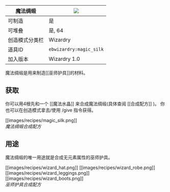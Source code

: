 | 魔法绸缎 |![](https://github.com/Electroblob77/Wizardry/blob/1.12.2/src/main/resources/assets/ebwizardry/textures/items/magic_silk.png)|
|---|---|
| 可制造 | 是 |
| 可堆叠 | 是, 64 |
| 创造模式分类栏| Wizardry |
| 道具ID | `ebwizardry:magic_silk` |
| 加入版本 | Wizardry 1.0 |

魔法绸缎是用来制造[[巫师护具]]的材料。

## 获取
你可以用4根先和一个 [[魔法水晶]] 来合成魔法绸缎(具体查阅 [[合成配方]] )。 你也可以在创造模式拿去/使用 /give 指令获得。

[[images/recipes/magic_silk.png]]  
_魔法绸缎合成配方_

## 用途
魔法绸缎的唯一用途就是合成无元素属性的巫师护具。

[[images/recipes/wizard_hat.png]] [[images/recipes/wizard_robe.png]] [[images/recipes/wizard_leggings.png]] [[images/recipes/wizard_boots.png]]  
_巫师护具合成配方_
